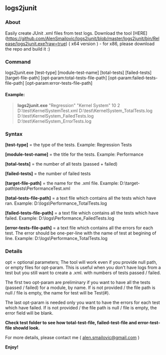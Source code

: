 ## logs2junit
### About
Easily create JUnit .xml files from test logs.
Download the tool [HERE] (https://github.com/AlenSmailovic/logs2junit/blob/master/logs2junit/bin/Release/logs2junit.exe?raw=true) ( x64 version ) - for x86, please download the repo and build it :)

### Command
logs2junit.exe [test-type] [module-test-name] [total-tests] [failed-tests] [target-file-path] [opt-param:total-tests-file-path] [opt-param:failed-tests-file-path] [opt-param:error-tests-file-path]

#### Example:
> **logs2junit.exe** "Regression" "Kernel System" 10 2 D:\test\KernelSystemTest.xml D:\test\KernelSystem_TotalTests.log D:\test\KernelSystem_FailedTests.log D:\test\KernelSystem_ErrorTests.log

### Syntax
**[test-type]** = the type of the tests. Example: Regression Tests

**[module-test-name]** = the title for the tests. Example: Performance

**[total-tests]** = the number of all tests (passed + failed)

**[failed-tests]** = the number of failed tests

**[target-file-path]** = the name for the .xml file. Example: D:\\target-path\\tests\\PerformanceTest.xml

**[total-tests-file-path]** = a text file which contains all the tests which have ran. Example: D:\\logs\\Performance_TotalTests.log

**[failed-tests-file-path]** = a text file which contains all the tests which have failed. Example: D:\\logs\\Performance_FailedTests.log

**[error-tests-file-path]** = a text file which contains all the errors for each test. The error should be one-per-line with the name of test at begining of line. Example: D:\\logs\\Performance_TotalTests.log

### Details
opt = optional parameters;
The tool will work even if you provide null path, or empty files for opt-param. This is useful when you don't have logs from a test but you still want to create a .xml. with numbers of tests passed / failed.

The first two opt-param are preliminary if you want to have all the tests (passed / failed) for a module, by name. If is not provided / the file path is null / file is empty, the name for test will be Test(#).

The last opt-param is needed only you want to have the errors for each test which have failed. If is not provided / the file path is null / file is empty, the error field will be blank.

**Check test folder to see how total-test-file, failed-test-file and error-test-file showld look.**

For more details, please contact me ( alen.smailovic@gmail.com )

**Enjoy!**
